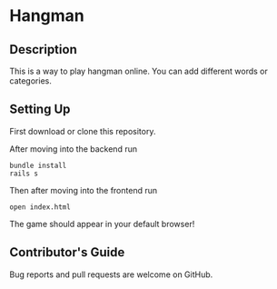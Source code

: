 # Hangman

## Description

This is a way to play hangman online. You can add different words or categories.

## Setting Up

First download or clone this repository.

After moving into the backend run 
```
bundle install
rails s
```
Then after moving into the frontend run 
```
open index.html
```
The game should appear in your default browser!

## Contributor's Guide

Bug reports and pull requests are welcome on GitHub.
